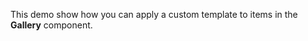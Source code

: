 This demo show how you can apply a&nbsp;custom template to&nbsp;items in&nbsp;the **Gallery** component.